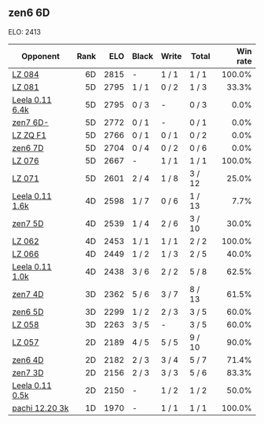 ## zen6 6D ##

ELO: 2413

Opponent | Rank | ELO | Black | Write | Total | Win rate
---------|-----:|----:|-------|-------|-------|-------:
[LZ 084](LZ%20084.md) | 6D | 2815 | - | 1 / 1 | 1 / 1 | 100.0%
[LZ 081](LZ%20081.md) | 5D | 2795 | 1 / 1 | 0 / 2 | 1 / 3 | 33.3%
[Leela 0.11 6.4k](Leela%200.11%206.4k.md) | 5D | 2795 | 0 / 3 | - | 0 / 3 | 0.0%
[zen7 6D-](zen7%206D-.md) | 5D | 2772 | 0 / 1 | - | 0 / 1 | 0.0%
[LZ ZQ F1](LZ%20ZQ%20F1.md) | 5D | 2766 | 0 / 1 | 0 / 1 | 0 / 2 | 0.0%
[zen6 7D](zen6%207D.md) | 5D | 2704 | 0 / 4 | 0 / 2 | 0 / 6 | 0.0%
[LZ 076](LZ%20076.md) | 5D | 2667 | - | 1 / 1 | 1 / 1 | 100.0%
[LZ 071](LZ%20071.md) | 5D | 2601 | 2 / 4 | 1 / 8 | 3 / 12 | 25.0%
[Leela 0.11 1.6k](Leela%200.11%201.6k.md) | 4D | 2598 | 1 / 7 | 0 / 6 | 1 / 13 | 7.7%
[zen7 5D](zen7%205D.md) | 4D | 2539 | 1 / 4 | 2 / 6 | 3 / 10 | 30.0%
[LZ 062](LZ%20062.md) | 4D | 2453 | 1 / 1 | 1 / 1 | 2 / 2 | 100.0%
[LZ 066](LZ%20066.md) | 4D | 2449 | 1 / 2 | 1 / 3 | 2 / 5 | 40.0%
[Leela 0.11 1.0k](Leela%200.11%201.0k.md) | 4D | 2438 | 3 / 6 | 2 / 2 | 5 / 8 | 62.5%
[zen7 4D](zen7%204D.md) | 3D | 2362 | 5 / 6 | 3 / 7 | 8 / 13 | 61.5%
[zen6 5D](zen6%205D.md) | 3D | 2299 | 1 / 2 | 2 / 3 | 3 / 5 | 60.0%
[LZ 058](LZ%20058.md) | 3D | 2263 | 3 / 5 | - | 3 / 5 | 60.0%
[LZ 057](LZ%20057.md) | 2D | 2189 | 4 / 5 | 5 / 5 | 9 / 10 | 90.0%
[zen6 4D](zen6%204D.md) | 2D | 2182 | 2 / 3 | 3 / 4 | 5 / 7 | 71.4%
[zen7 3D](zen7%203D.md) | 2D | 2156 | 2 / 3 | 3 / 3 | 5 / 6 | 83.3%
[Leela 0.11 0.5k](Leela%200.11%200.5k.md) | 2D | 2150 | - | 1 / 2 | 1 / 2 | 50.0%
[pachi 12.20 3k](pachi%2012.20%203k.md) | 1D | 1970 | - | 1 / 1 | 1 / 1 | 100.0%
